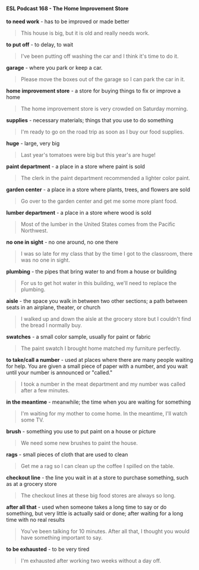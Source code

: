 #### ESL Podcast 168 - The Home Improvement Store

**to need work** - has to be improved or made better

> This house is big, but it is old and really needs work.

**to put off** - to delay, to wait

> I've been putting off washing the car and I think it's time to do it.

**garage** - where you park or keep a car.

> Please move the boxes out of the garage so I can park the car in it.

**home improvement store** - a store for buying things to fix or improve a home

> The home improvement store is very crowded on Saturday morning.

**supplies** - necessary materials; things that you use to do something

> I'm ready to go on the road trip as soon as I buy our food supplies.

**huge** - large, very big

> Last year's tomatoes were big but this year's are huge!

**paint department** - a place in a store where paint is sold

> The clerk in the paint department recommended a lighter color paint.

**garden center** - a place in a store where plants, trees, and flowers are sold

> Go over to the garden center and get me some more plant food.

**lumber department** - a place in a store where wood is sold

> Most of the lumber in the United States comes from the Pacific Northwest.

**no one in sight** - no one around, no one there

> I was so late for my class that by the time I got to the classroom, there was no
one in sight.

**plumbing** - the pipes that bring water to and from a house or building

> For us to get hot water in this building, we'll need to replace the plumbing.

**aisle** - the space you walk in between two other sections; a path between seats
in an airplane, theater, or church

> I walked up and down the aisle at the grocery store but I couldn't find the bread
I normally buy.

**swatches** - a small color sample, usually for paint or fabric

> The paint swatch I brought home matched my furniture perfectly.

**to take/call a number** - used at places where there are many people waiting for
help. You are given a small piece of paper with a number, and you wait until
your number is announced or "called."

> I took a number in the meat department and my number was called after a few
minutes.

**in the meantime** - meanwhile; the time when you are waiting for something

> I'm waiting for my mother to come home. In the meantime, I'll watch some TV.

**brush** - something you use to put paint on a house or picture

> We need some new brushes to paint the house.

**rags** - small pieces of cloth that are used to clean

> Get me a rag so I can clean up the coffee I spilled on the table.

**checkout line** - the line you wait in at a store to purchase something, such as at
a grocery store

> The checkout lines at these big food stores are always so long.

**after all that** - used when someone takes a long time to say or do something,
but very little is actually said or done; after waiting for a long time with no real
results

> You've been talking for 10 minutes. After all that, I thought you would have
something important to say.

**to be exhausted** - to be very tired

> I'm exhausted after working two weeks without a day off.

